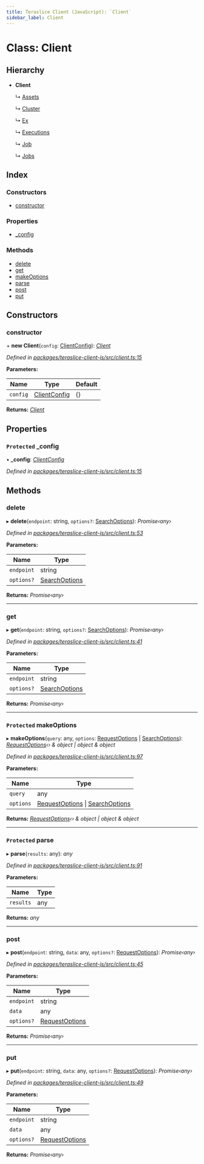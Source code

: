 ```yaml
---
title: Teraslice Client (JavaScript): `Client`
sidebar_label: Client
---
```


# Class: Client

## Hierarchy

* **Client**

  ↳ [Assets](assets.md)

  ↳ [Cluster](cluster.md)

  ↳ [Ex](ex.md)

  ↳ [Executions](executions.md)

  ↳ [Job](job.md)

  ↳ [Jobs](jobs.md)

## Index

### Constructors

* [constructor](client.md#constructor)

### Properties

* [_config](client.md#protected-_config)

### Methods

* [delete](client.md#delete)
* [get](client.md#get)
* [makeOptions](client.md#protected-makeoptions)
* [parse](client.md#protected-parse)
* [post](client.md#post)
* [put](client.md#put)

## Constructors

###  constructor

\+ **new Client**(`config`: [ClientConfig](../interfaces/clientconfig.md)): *[Client](client.md)*

*Defined in [packages/teraslice-client-js/src/client.ts:15](https://github.com/terascope/teraslice/blob/b843209f9/packages/teraslice-client-js/src/client.ts#L15)*

**Parameters:**

Name | Type | Default |
------ | ------ | ------ |
`config` | [ClientConfig](../interfaces/clientconfig.md) |  {} |

**Returns:** *[Client](client.md)*

## Properties

### `Protected` _config

• **_config**: *[ClientConfig](../interfaces/clientconfig.md)*

*Defined in [packages/teraslice-client-js/src/client.ts:15](https://github.com/terascope/teraslice/blob/b843209f9/packages/teraslice-client-js/src/client.ts#L15)*

## Methods

###  delete

▸ **delete**(`endpoint`: string, `options?`: [SearchOptions](../overview.md#searchoptions)): *Promise‹any›*

*Defined in [packages/teraslice-client-js/src/client.ts:53](https://github.com/terascope/teraslice/blob/b843209f9/packages/teraslice-client-js/src/client.ts#L53)*

**Parameters:**

Name | Type |
------ | ------ |
`endpoint` | string |
`options?` | [SearchOptions](../overview.md#searchoptions) |

**Returns:** *Promise‹any›*

___

###  get

▸ **get**(`endpoint`: string, `options?`: [SearchOptions](../overview.md#searchoptions)): *Promise‹any›*

*Defined in [packages/teraslice-client-js/src/client.ts:41](https://github.com/terascope/teraslice/blob/b843209f9/packages/teraslice-client-js/src/client.ts#L41)*

**Parameters:**

Name | Type |
------ | ------ |
`endpoint` | string |
`options?` | [SearchOptions](../overview.md#searchoptions) |

**Returns:** *Promise‹any›*

___

### `Protected` makeOptions

▸ **makeOptions**(`query`: any, `options`: [RequestOptions](../interfaces/requestoptions.md) | [SearchOptions](../overview.md#searchoptions)): *[RequestOptions](../interfaces/requestoptions.md)‹› & object | object & object*

*Defined in [packages/teraslice-client-js/src/client.ts:97](https://github.com/terascope/teraslice/blob/b843209f9/packages/teraslice-client-js/src/client.ts#L97)*

**Parameters:**

Name | Type |
------ | ------ |
`query` | any |
`options` | [RequestOptions](../interfaces/requestoptions.md) &#124; [SearchOptions](../overview.md#searchoptions) |

**Returns:** *[RequestOptions](../interfaces/requestoptions.md)‹› & object | object & object*

___

### `Protected` parse

▸ **parse**(`results`: any): *any*

*Defined in [packages/teraslice-client-js/src/client.ts:91](https://github.com/terascope/teraslice/blob/b843209f9/packages/teraslice-client-js/src/client.ts#L91)*

**Parameters:**

Name | Type |
------ | ------ |
`results` | any |

**Returns:** *any*

___

###  post

▸ **post**(`endpoint`: string, `data`: any, `options?`: [RequestOptions](../interfaces/requestoptions.md)): *Promise‹any›*

*Defined in [packages/teraslice-client-js/src/client.ts:45](https://github.com/terascope/teraslice/blob/b843209f9/packages/teraslice-client-js/src/client.ts#L45)*

**Parameters:**

Name | Type |
------ | ------ |
`endpoint` | string |
`data` | any |
`options?` | [RequestOptions](../interfaces/requestoptions.md) |

**Returns:** *Promise‹any›*

___

###  put

▸ **put**(`endpoint`: string, `data`: any, `options?`: [RequestOptions](../interfaces/requestoptions.md)): *Promise‹any›*

*Defined in [packages/teraslice-client-js/src/client.ts:49](https://github.com/terascope/teraslice/blob/b843209f9/packages/teraslice-client-js/src/client.ts#L49)*

**Parameters:**

Name | Type |
------ | ------ |
`endpoint` | string |
`data` | any |
`options?` | [RequestOptions](../interfaces/requestoptions.md) |

**Returns:** *Promise‹any›*
